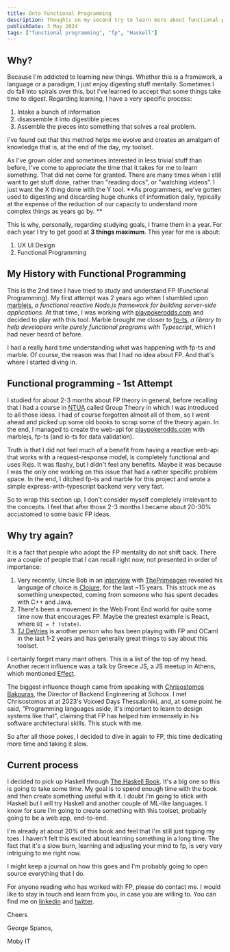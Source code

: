```yaml
---
title: Onto Functional Programming
description: Thoughts on my second try to learn more about functional programming - what's and why's
publishDate: 3 May 2024
tags: ["functional programming", "fp", "Haskell"]
---
```


## Why?

Because I'm addicted to learning new things. Whether this is a framework, a language or a paradigm, I just enjoy digesting stuff mentally. Sometimes I do fall into spirals over this, but I've learned to accept that some things take time to digest. Regarding learning, I have a very specific process:

1. Intake a bunch of information
2. disassemble it into digestible pieces
3. Assemble the pieces into something that solves a real problem.

I've found out that this method helps me evolve and creates an amalgam of knowledge that is, at the end of the day, my toolset.

As I've grown older and sometimes interested in less trivial stuff than before, I've come to appreciate the time that it takes for me to learn something. That did not come for granted. There are many times when I still want to get stuff done, rather than "reading docs", or "watching videos". I just want the X thing done with the Y tool. **As programmers, we've gotten used to digesting and discarding huge chunks of information daily, typically at the expense of the reduction of our capacity to understand more complex things as years go by.
**

This is why, personally, regarding studying goals, I frame them in a year. For each year I try to get good at **3 things maximum**. This year for me is about:
1. UX UI Design
2. Functional Programming

## My History with Functional Programming

This is the 2nd time I have tried to study and understand FP (Functional Programming). My first attempt was 2 years ago when I stumbled upon [marblejs](https://docs.marblejs.com/), _a functional reactive Node.js framework for building server-side applications_. At that time, I was working with [playpokerodds.com](playpokerodds.com) and decided to play with this tool. Marble brought me closer to [fp-ts](https://gcanti.github.io/fp-ts/), _a library to help developers write purely functional programs with Typescript_, which I had never heard of before.

I had a really hard time understanding what was happening with fp-ts and marble. Of course, the reason was that I had no idea about FP. And that's where I started diving in.


## Functional programming - 1st Attempt

I studied for about 2-3 months about FP theory in general, before recalling that I had a course in [NTUA](https://ntua.gr/en/) called Group Theory in which I was introduced to all those ideas. I had of course forgotten almost all of them, so I went ahead and picked up some old books to scrap some of the theory again. In the end, I managed to create the web-api for [playpokerodds.com](playpokerodds.com) with marblejs, fp-ts (and io-ts for data validation).

Truth is that I did not feel much of a benefit from having a reactive web-api that works with a request-response model, is completely functional and uses Rxjs. It was flashy, but I didn't feel any benefits. Maybe it was because I was the only one working on this issue that had a rather specific problem space. In the end, I ditched fp-ts and marble for this project and wrote a simple express-with-typescript backend very very fast.

So to wrap this section up, I don't consider myself completely irrelevant to the concepts. I feel that after those 2-3 months I became about 20-30% accustomed to some basic FP ideas.

## Why try again?

It is a fact that people who adopt the FP mentality do not shift back. There are a couple of people that I can recall right now, not presented in order of importance:

1. Very recently, Uncle Bob in an [interview](https://www.youtube.com/watch?v=UBXXw2JSloo) with [ThePrimeagen](https://twitter.com/ThePrimeagen) revealed his language of choice is [Clojure](https://clojure.org/), for the last ~15 years. This struck me as something unexpected, coming from someone who has spent decades with C++ and Java.
2. There's been a movement in the Web Front End world for quite some time now that encourages FP. Maybe the greatest example is React, where
`UI = f (state)`.
3. [TJ DeVries](https://twitter.com/teej_dv) is another person who has been playing with FP and OCaml in the last 1-2 years and has generally great things to say about this toolset.

I certainly forget many mant others. This is a list of the top of my head. Another recent influence was a talk by Greece JS, a JS meetup in Athens, which mentioned [Effect](https://effect.website/).

The biggest influence though came from speaking with [Chrisostomos Bakouras](https://www.linkedin.com/in/chbakouras/), the Director of Backend Engineering at Schoox. I met Chrisostomos at at 2023's Voxxed Days Thessaloniki, and,  at some point he said, "Programming languages aside, it's important to learn to design systems like that", claiming that FP has helped him immensely in his software architectural skills. This stuck with me.

So after all those pokes, I decided to dive in again to FP, this time dedicating more time and taking it slow.

## Current process

I decided to pick up Haskell through [The Haskell Book](https://haskellbook.com/). It's a big one so this is going to take some time.
My goal is to spend enough time with the book and then create something useful with it. I doubt I'm going to stick with Haskell but I will try Haskell and another couple of ML-like languages. I know for sure I'm going to create something with this toolset, probably going to be a web app, end-to-end.

I'm already at about 20% of this book and feel that I'm still just tipping my toes. I haven't felt this excited about learning something in a long time. The fact that it's a slow burn, learning and adjusting your mind to fp, is very very intriguing to me right now.

I might keep a journal on how this goes and I'm probably going to open source everything that I do.

For anyone reading who has worked with FP, please do contact me. I would like to stay in touch and learn from you, in case you are willing to. You can find me on [linkedin](https://www.linkedin.com/in/george-spanos/) and [twitter](https://twitter.com/GeorgePesti).

Cheers

George Spanos,

Moby IT
